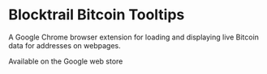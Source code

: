 # Blocktrail Bitcoin Tooltips
A Google Chrome browser extension for loading and displaying live Bitcoin data for addresses on webpages.

Available on the Google web store


